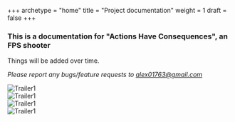 +++ 
archetype = "home" 
title = "Project documentation" 
weight = 1
draft = false
+++

### This is a documentation for "Actions Have Consequences", an FPS shooter

Things will be added over time.

*Please report any bugs/feature requests to alex01763@gmail.com*
    
![Trailer1](/images/ScreenShot1.png)   
![Trailer1](/images/ScreenShot2.png)   
![Trailer1](/images/Grad_project_trailer4.gif)   
![Trailer1](/images/Grad_project_trailer5.gif)   